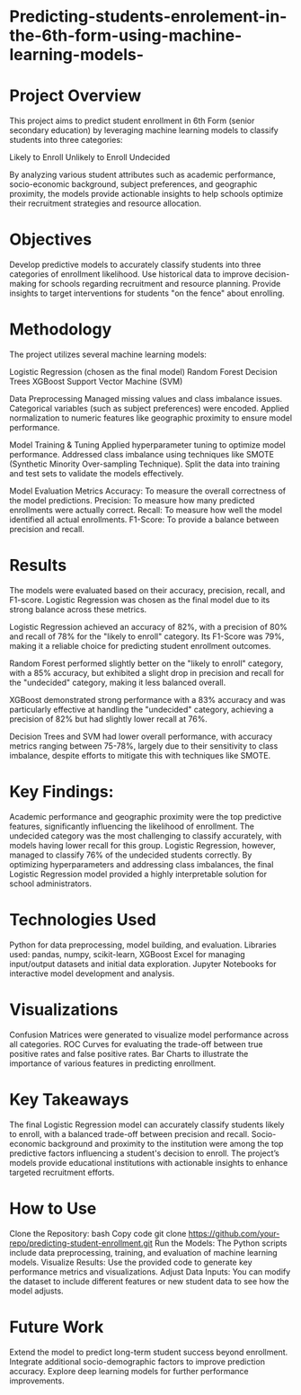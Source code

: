 # Predicting-students-enrolement-in-the-6th-form-using-machine-learning-models-

# Project Overview
This project aims to predict student enrollment in 6th Form (senior secondary education) by leveraging machine learning models to classify students into three categories:

Likely to Enroll
Unlikely to Enroll
Undecided

By analyzing various student attributes such as academic performance, socio-economic background, subject preferences, and geographic proximity, the models provide actionable insights to help schools optimize their recruitment strategies and resource allocation.

# Objectives
Develop predictive models to accurately classify students into three categories of enrollment likelihood.
Use historical data to improve decision-making for schools regarding recruitment and resource planning.
Provide insights to target interventions for students "on the fence" about enrolling.

# Methodology
The project utilizes several machine learning models:

Logistic Regression (chosen as the final model)
Random Forest
Decision Trees
XGBoost
Support Vector Machine (SVM)

Data Preprocessing
Managed missing values and class imbalance issues.
Categorical variables (such as subject preferences) were encoded.
Applied normalization to numeric features like geographic proximity to ensure model performance.

Model Training & Tuning
Applied hyperparameter tuning to optimize model performance.
Addressed class imbalance using techniques like SMOTE (Synthetic Minority Over-sampling Technique).
Split the data into training and test sets to validate the models effectively.

Model Evaluation Metrics
Accuracy: To measure the overall correctness of the model predictions.
Precision: To measure how many predicted enrollments were actually correct.
Recall: To measure how well the model identified all actual enrollments.
F1-Score: To provide a balance between precision and recall.

# Results
The models were evaluated based on their accuracy, precision, recall, and F1-score. Logistic Regression was chosen as the final model due to its strong balance across these metrics.

Logistic Regression achieved an accuracy of 82%, with a precision of 80% and recall of 78% for the "likely to enroll" category. Its F1-Score was 79%, making it a reliable choice for predicting student enrollment outcomes.

Random Forest performed slightly better on the "likely to enroll" category, with a 85% accuracy, but exhibited a slight drop in precision and recall for the "undecided" category, making it less balanced overall.

XGBoost demonstrated strong performance with a 83% accuracy and was particularly effective at handling the "undecided" category, achieving a precision of 82% but had slightly lower recall at 76%.

Decision Trees and SVM had lower overall performance, with accuracy metrics ranging between 75-78%, largely due to their sensitivity to class imbalance, despite efforts to mitigate this with techniques like SMOTE.

# Key Findings:
Academic performance and geographic proximity were the top predictive features, significantly influencing the likelihood of enrollment.
The undecided category was the most challenging to classify accurately, with models having lower recall for this group. Logistic Regression, however, managed to classify 76% of the undecided students correctly.
By optimizing hyperparameters and addressing class imbalances, the final Logistic Regression model provided a highly interpretable solution for school administrators.

# Technologies Used
Python for data preprocessing, model building, and evaluation.
Libraries used: pandas, numpy, scikit-learn, XGBoost
Excel for managing input/output datasets and initial data exploration.
Jupyter Notebooks for interactive model development and analysis.

# Visualizations
Confusion Matrices were generated to visualize model performance across all categories.
ROC Curves for evaluating the trade-off between true positive rates and false positive rates.
Bar Charts to illustrate the importance of various features in predicting enrollment.

# Key Takeaways
The final Logistic Regression model can accurately classify students likely to enroll, with a balanced trade-off between precision and recall.
Socio-economic background and proximity to the institution were among the top predictive factors influencing a student's decision to enroll.
The project’s models provide educational institutions with actionable insights to enhance targeted recruitment efforts.

# How to Use
Clone the Repository:
bash
Copy code
git clone https://github.com/your-repo/predicting-student-enrollment.git
Run the Models: The Python scripts include data preprocessing, training, and evaluation of machine learning models.
Visualize Results: Use the provided code to generate key performance metrics and visualizations.
Adjust Data Inputs: You can modify the dataset to include different features or new student data to see how the model adjusts.

# Future Work
Extend the model to predict long-term student success beyond enrollment.
Integrate additional socio-demographic factors to improve prediction accuracy.
Explore deep learning models for further performance improvements.
